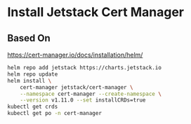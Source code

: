 # Install Jetstack Cert Manager

## Based On

<https://cert-manager.io/docs/installation/helm/>

```bash
helm repo add jetstack https://charts.jetstack.io
helm repo update
helm install \
    cert-manager jetstack/cert-manager \
    --namespace cert-manager --create-namespace \
    --version v1.11.0 --set installCRDs=true
kubectl get crds
kubectl get po -n cert-manager
```
